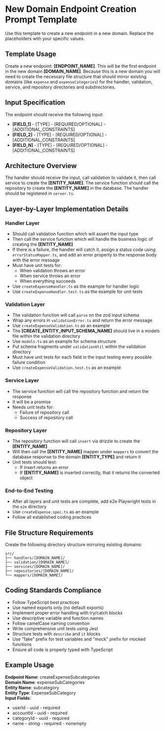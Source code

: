 # New Domain Endpoint Creation Prompt Template

Use this template to create a new endpoint in a new domain. Replace the placeholders with your specific values.

## Template Usage

Create a new endpoint: **[ENDPOINT_NAME]**. This will be the first endpoint in the new domain **[DOMAIN_NAME]**. Because this is a new domain you will need to create the necessary file structure that should mirror existing domains (like `expense` and `expenseCategories`) for the handler, validation, service, and repository directories and subdirectories.

## Input Specification

The endpoint should receive the following input:

- **[FIELD_1]** - [TYPE] - [REQUIRED/OPTIONAL] - [ADDITIONAL_CONSTRAINTS]
- **[FIELD_2]** - [TYPE] - [REQUIRED/OPTIONAL] - [ADDITIONAL_CONSTRAINTS]
- **[FIELD_N]** - [TYPE] - [REQUIRED/OPTIONAL] - [ADDITIONAL_CONSTRAINTS]

## Architecture Overview

The handler should receive the input, call validation to validate it, then call service to create the **[ENTITY_NAME]**. The service function should call the repository to create the **[ENTITY_NAME]** in the database. The handler should be registered in `server.ts`.

## Layer-by-Layer Implementation Details

### Handler Layer

- Should call validation function which will assert the input type
- Then call the service function which will handle the business logic of creating the **[ENTITY_NAME]**
- If there is a failure, the handler will catch it, assign a status code using `errorStatusMapper.ts`, and add an error property to the response body with the error message
- Must have unit tests for:
  - When validation throws an error
  - When service throws an error
  - When everything succeeds
- Use `createExpenseHandler.ts` as the example for handler logic
- Use `createExpenseHandler.test.ts` as the example for unit tests

### Validation Layer

- The validation function will call `parse` on the zod input schema
- Wrap any errors in `validationError.ts` and return the error message
- Use `createExpenseValidation.ts` as an example
- The **[CREATE_ENTITY_INPUT_SCHEMA_NAME]** should live in a models file within the validation directory
- Use `models.ts` as an example for schema structure
- Put schema fragments under `validationUtil` within the validation directory
- Must have unit tests for each field in the input testing every possible failure condition
- Use `createExpenseValidation.test.ts` as an example

### Service Layer

- The service function will call the repository function and return the response
- It will be a promise
- Needs unit tests for:
  - Failure of repository call
  - Success of repository call

### Repository Layer

- The repository function will call `insert` via drizzle to create the **[ENTITY_NAME]**
- Will then call the **[ENTITY_NAME]** mapper under `mappers` to convert the database response to the domain **[ENTITY_TYPE]** and return it
- Unit tests should test:
  - If insert returns an error
  - If **[ENTITY_NAME]** is inserted correctly, that it returns the converted object

### End-to-End Testing

- After all layers and unit tests are complete, add e2e Playwright tests in the `e2e` directory
- Use `createExpense.spec.ts` as an example
- Follow all established coding practices

## File Structure Requirements

Create the following directory structure mirroring existing domains:

```
src/
├── handlers/[DOMAIN_NAME]/
├── validation/[DOMAIN_NAME]/
├── services/[DOMAIN_NAME]/
├── repositories/[DOMAIN_NAME]/
└── mappers/[DOMAIN_NAME]/
```

## Coding Standards Compliance

- Follow TypeScript best practices
- Use named exports only (no default exports)
- Implement proper error handling with try/catch blocks
- Use descriptive variable and function names
- Follow camelCase naming convention
- Write comprehensive unit tests using Jest
- Structure tests with `describe` and `it` blocks
- Use "fake" prefix for test variables and "mock" prefix for mocked functions
- Ensure all code is properly typed with TypeScript

## Example Usage

**Endpoint Name**: createExpenseSubcategories  
**Domain Name**: expenseSubCategories  
**Entity Name**: subcategory  
**Entity Type**: ExpenseSubCategory  
**Input Fields**:

- userId - uuid - required
- accountId - uuid - required
- categoryId - uuid - required
- name - string - required - nonempty
